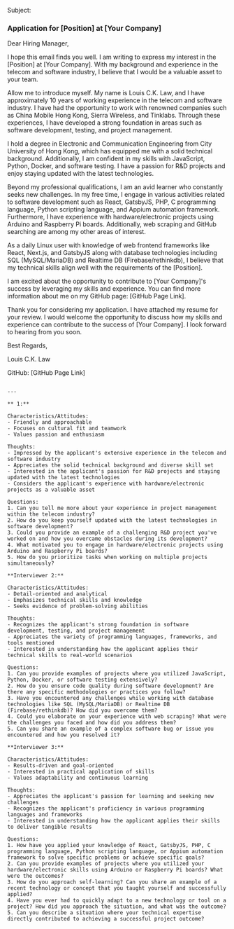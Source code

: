 Subject:

### Application for [Position] at [Your Company]

Dear Hiring Manager,

I hope this email finds you well. I am writing to express my interest in the [Position] at [Your Company]. With my background and experience in the telecom and software industry, I believe that I would be a valuable asset to your team.

Allow me to introduce myself. My name is Louis C.K. Law, and I have approximately 10 years of working experience in the telecom and software industry. I have had the opportunity to work with renowned companies such as China Mobile Hong Kong, Sierra Wireless, and Tinklabs. Through these experiences, I have developed a strong foundation in areas such as software development, testing, and project management.

I hold a degree in Electronic and Communication Engineering from City University of Hong Kong, which has equipped me with a solid technical background. Additionally, I am confident in my skills with JavaScript, Python, Docker, and software testing. I have a passion for R&D projects and enjoy staying updated with the latest technologies.

Beyond my professional qualifications, I am an avid learner who constantly seeks new challenges. In my free time, I engage in various activities related to software development such as React, GatsbyJS, PHP, C programming language, Python scripting language, and Appium automation framework. Furthermore, I have experience with hardware/electronic projects using Arduino and Raspberry Pi boards. Additionally, web scraping and GitHub searching are among my other areas of interest.

As a daily Linux user with knowledge of web frontend frameworks like React, Next.js, and GatsbyJS along with database technologies including SQL (MySQL/MariaDB) and Realtime DB (Firebase/rethinkdb), I believe that my technical skills align well with the requirements of the [Position].

I am excited about the opportunity to contribute to [Your Company]'s success by leveraging my skills and experience. You can find more information about me on my GitHub page: [GitHub Page Link].

Thank you for considering my application. I have attached my resume for your review. I would welcome the opportunity to discuss how my skills and experience can contribute to the success of [Your Company]. I look forward to hearing from you soon.

Best Regards,

Louis C.K. Law

GitHub: [GitHub Page Link]
```

---

** 1:**

Characteristics/Attitudes:
- Friendly and approachable
- Focuses on cultural fit and teamwork
- Values passion and enthusiasm

Thoughts:
- Impressed by the applicant's extensive experience in the telecom and software industry
- Appreciates the solid technical background and diverse skill set
- Interested in the applicant's passion for R&D projects and staying updated with the latest technologies
- Considers the applicant's experience with hardware/electronic projects as a valuable asset

Questions:
1. Can you tell me more about your experience in project management within the telecom industry?
2. How do you keep yourself updated with the latest technologies in software development?
3. Could you provide an example of a challenging R&D project you've worked on and how you overcame obstacles during its development?
4. What motivated you to engage in hardware/electronic projects using Arduino and Raspberry Pi boards?
5. How do you prioritize tasks when working on multiple projects simultaneously?

**Interviewer 2:**

Characteristics/Attitudes:
- Detail-oriented and analytical
- Emphasizes technical skills and knowledge
- Seeks evidence of problem-solving abilities

Thoughts:
- Recognizes the applicant's strong foundation in software development, testing, and project management
- Appreciates the variety of programming languages, frameworks, and tools mentioned
- Interested in understanding how the applicant applies their technical skills to real-world scenarios

Questions:
1. Can you provide examples of projects where you utilized JavaScript, Python, Docker, or software testing extensively?
2. How do you ensure code quality during software development? Are there any specific methodologies or practices you follow?
3. Have you encountered any challenges while working with database technologies like SQL (MySQL/MariaDB) or Realtime DB (Firebase/rethinkdb)? How did you overcome them?
4. Could you elaborate on your experience with web scraping? What were the challenges you faced and how did you address them?
5. Can you share an example of a complex software bug or issue you encountered and how you resolved it?

**Interviewer 3:**

Characteristics/Attitudes:
- Results-driven and goal-oriented
- Interested in practical application of skills
- Values adaptability and continuous learning

Thoughts:
- Appreciates the applicant's passion for learning and seeking new challenges
- Recognizes the applicant's proficiency in various programming languages and frameworks
- Interested in understanding how the applicant applies their skills to deliver tangible results

Questions:
1. How have you applied your knowledge of React, GatsbyJS, PHP, C programming language, Python scripting language, or Appium automation framework to solve specific problems or achieve specific goals?
2. Can you provide examples of projects where you utilized your hardware/electronic skills using Arduino or Raspberry Pi boards? What were the outcomes?
3. How do you approach self-learning? Can you share an example of a recent technology or concept that you taught yourself and successfully applied?
4. Have you ever had to quickly adapt to a new technology or tool on a project? How did you approach the situation, and what was the outcome?
5. Can you describe a situation where your technical expertise directly contributed to achieving a successful project outcome?
